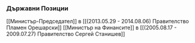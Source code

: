 ### Държавни Позиции
[[Министър-Председател]] в [[(2013.05.29 - 2014.08.06) Правителство Пламен Орешарски]]
[[Министър на Финансите]] в [[(2005.08.17 - 2009.07.27) Правителство Сергей Станишев]]